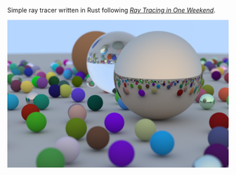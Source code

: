 Simple ray tracer written in Rust following
[_Ray Tracing in One Weekend_](https://raytracing.github.io/books/RayTracingInOneWeekend.html).

![Final render](renders/png/13.1-final.png)
